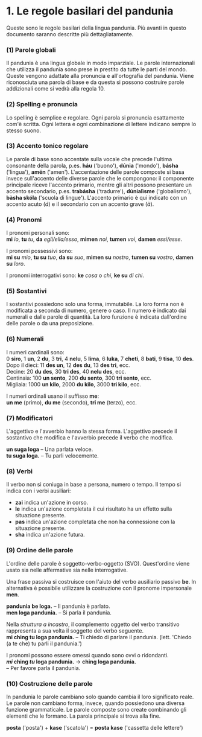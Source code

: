 
# 1. Le regole basilari del pandunia

Queste sono le regole basilari della lingua pandunia.
Più avanti in questo documento saranno descritte più dettagliatamente.

### (1) Parole globali

Il pandunia è una lingua globale in modo imparziale.
Le parole internazionali che utilizza il pandunia sono prese in prestito da tutte le parti del mondo.
Queste vengono adattate alla pronuncia e all'ortografia del pandunia.
Viene riconosciuta una parola di base e da questa si possono costruire parole addizionali come si vedrà alla regola 10.


### (2) Spelling e pronuncia

Lo spelling è semplice e regolare.
Ogni parola si pronuncia esattamente com'è scritta.
Ogni lettera e ogni combinazione di lettere indicano sempre lo stesso suono.


### (3) Accento tonico regolare

Le parole di base sono accentate sulla vocale che precede l'ultima consonante della parola, p.es.
**háu** ('buono'), **dúnia** ('mondo'), **básha** ('lingua'), **amén** ('amen').
L'accentazione delle parole composte si basa invece sull'accento delle diverse parole che le compongono: il componente principale riceve l'accento primario, mentre gli altri possono presentare un accento secondario, p.es.
**trabásha** ('tradurre'), **dúnialìsme** ('globalismo'), **bàsha skóla** ('scuola di lingue').
L'accento primario è qui indicato con un accento acuto (*á*) e il secondario con un accento grave (*à*).


### (4) Pronomi

I pronomi personali sono:  
**mi** _io_, **tu** _tu_, **da** _egli/ella/esso_,
**mimen** _noi_, **tumen** _voi_, **damen** _essi/esse_.

I pronomi possessivi sono:  
**mi su** _mio_, **tu su** _tuo_, **da su** _suo_,
**mimen su** _nostro_, **tumen su** _vostro_, **damen su** _loro_.

I pronomi interrogativi sono:
**ke**
_cosa_ o _chi_,
**ke su**
_di chi_.


### (5) Sostantivi
   I sostantivi possiedono solo una forma, immutabile.
   La loro forma non è modificata a seconda di numero, genere o caso.
   Il numero è indicato dai numerali e dalle parole di quantità.
   La loro funzione è indicata dall'ordine delle parole o da una preposizione.

### (6) Numerali

I numeri cardinali sono:  
0 **siro**, 1 **un**, 2 **du**, 3 **tri**, 4 **nelu**, 5 **lima**, 6 **luka**,
7 **cheti**, 8 **bati**, 9 **tisa**, 10 **des**.  
Dopo il dieci: 11 **des un**, 12 **des du**, 13 **des tri**, ecc.  
Decine: 20 **du des**, 30 **tri des**, 40 **nelu des**, ecc.  
Centinaia: 100 **un sento**, 200 **du sento**, 300 **tri sento**, ecc.  
Migliaia: 1000 **un kilo**, 2000 **du kilo**, 3000 **tri kilo**, ecc.

I numeri ordinali usano il suffisso **me**:  
**un me** (primo), **du me** (secondo), **tri me** (terzo), ecc.


### (7) Modificatori

L'aggettivo e l'avverbio hanno la stessa forma.
L'aggettivo precede il sostantivo che modifica
e l'avverbio precede il verbo che modifica.

**un suga loga**
– Una parlata veloce.  
**tu suga loga.**
– Tu parli velocemente.


### (8) Verbi

Il verbo non si coniuga in base a persona, numero o tempo.
Il tempo si indica con i verbi ausiliari:

- **zai**
  indica un'azione in corso.
- **le**
  indica un'azione completata il cui risultato ha un effetto sulla situazione presente.
- **pas**
  indica un'azione completata che non ha connessione con la situazione presente.
- **sha**
  indica un'azione futura.


### (9) Ordine delle parole

L'ordine delle parole è soggetto-verbo-oggetto (SVO).
Quest'ordine viene usato sia nelle affermative sia nelle interrogative.

Una frase passiva si costruisce con l'aiuto del verbo ausiliario passivo
**be**.
In alternativa è possibile utilizzare la costruzione con il pronome impersonale
**men**.

**pandunia be loga.**
– Il pandunia è parlato.  
**men loga pandunia.**
– Si parla il pandunia.

Nella _struttura a incastro_, il complemento oggetto del verbo transitivo rappresenta a sua volta il soggetto del verbo seguente.  
**mi ching tu loga pandunia.**
– Ti chiedo di parlare il pandunia. (lett. 'Chiedo (a te che) tu parli il pandunia.')

I pronomi possono essere omessi quando sono ovvi o ridondanti.  
**_mi_ ching _tu_ loga pandunia.**
→ **ching loga pandunia.**  
– Per favore parla il pandunia.


### (10) Costruzione delle parole

In pandunia le parole cambiano solo quando cambia il loro significato reale.
Le parole non cambiano forma, invece, quando possiedono una diversa funzione grammaticale.
Le parole composte sono create combinando gli elementi che le formano.
La parola principale si trova alla fine.

**posta**
('posta') +
**kase**
('scatola') =
**posta kase**
('cassetta delle lettere')

